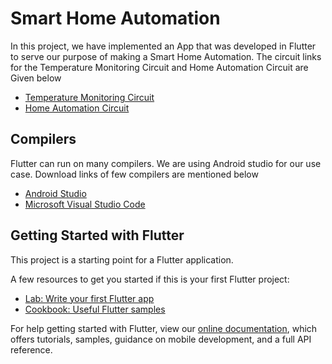 # Smart Home Automation

In this project, we have implemented an App that was developed in Flutter to serve our purpose of making a Smart Home Automation. The circuit links for the Temperature Monitoring Circuit and Home Automation Circuit are Given below

- [Temperature Monitoring Circuit](https://www.tinkercad.com/things/kWh3fe1qmO3-temperature-control/editel?sharecode=mQOH5_830OHEXxL0RrH566xjuNAMSPKgv_JmnkRvMg0)
- [Home Automation Circuit](https://www.tinkercad.com/things/cZCvi4dg8gf-smart-home-solution/editel?sharecode=owRpARBzU0thA0SL1sZldnMSMi26yu8gD2qPSiMdXMA)

## Compilers

Flutter can run on many compilers. We are using Android studio for our use case. Download links of few compilers are mentioned below

- [Android Studio](https://developer.android.com/studio)
- [Microsoft Visual Studio Code](https://code.visualstudio.com/download)

## Getting Started with Flutter

This project is a starting point for a Flutter application.

A few resources to get you started if this is your first Flutter project:

- [Lab: Write your first Flutter app](https://flutter.dev/docs/get-started/codelab)
- [Cookbook: Useful Flutter samples](https://flutter.dev/docs/cookbook)

For help getting started with Flutter, view our
[online documentation](https://flutter.dev/docs), which offers tutorials,
samples, guidance on mobile development, and a full API reference.
